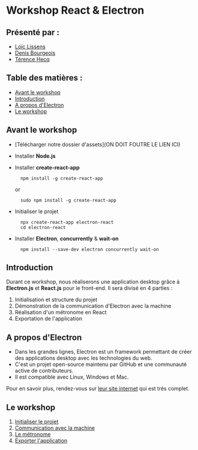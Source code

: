 # Workshop React & Electron

## Présenté par :

- [Loïc Lissens](https://github.com/LoicLissens)
- [Denis Bourgeois](https://github.com/Debourgeo)
- [Térence Hecq](https://github.com/terencehecq)



## Table des matières : 

- [Avant le workshop](#Avant-le-workshop)
- [Introduction](#Introduction)
- [A propos d'Electron](#A-propos-d'Electron)
- [Le workshop](#Le-workshop)


## Avant le workshop

- [Télécharger notre dossier d'assets](ON DOIT FOUTRE LE LIEN ICI) 
- Installer **Node.js** 
- Installer **create-react-app**

        npm install -g create-react-app
        
    or

        sudo npm install -g create-react-app

- Initialiser le projet

        npx create-react-app electron-react
        cd electron-react

- Installer **Electron**, **concurrently** & **wait-on**

        npm install --save-dev electron concurrently wait-on



## Introduction 

Durant ce workshop, nous réaliserons une application desktop grâce à **Electron.js** et **React.js** pour le front-end. Il sera divisé en 4 parties :

1. Initialisation et structure du projet
2. Démonstration de la communication d'Electron avec la machine
3. Réalisation d'un métronome en React
4. Exportation de l'application 


## A propos d'Electron

- Dans les grandes lignes, Electron est un framework permettant de créer des applications desktop avec les technologies du web. 
- C'est un projet open-source maintenu par GitHub et une communauté active de contributeurs.
- Il est compatible avec Linux, Windows et Mac.

Pour en savoir plus, rendez-vous sur [leur site internet](https://www.electronjs.org/) qui est trés complet.


## Le workshop

1. [Initialiser le projet](https://github.com/terencehecq/workshop_react_electron/tree/dev/1.Initialisation)
2. [Communication avec la machine](https://github.com/terencehecq/workshop_react_electron/tree/dev/2.Communication)
3. [Le métronome](https://github.com/terencehecq/workshop_react_electron/tree/dev/3.Métronome)
4. [Exporter l'application](https://github.com/terencehecq/workshop_react_electron/tree/dev/4.Exportation)